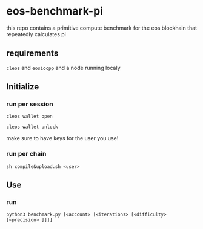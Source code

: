 # eos-benchmark-pi
this repo contains a primitive compute benchmark for the eos blockhain that repeatedly calculates pi

## requirements

```cleos``` and ```eosiocpp``` and a node running localy

## Initialize

### run per session

```cleos wallet open``` 

```cleos wallet unlock```

make sure to have keys for the user you use!

### run per chain

```sh compile&upload.sh <user>```

## Use

### run 

```python3 benchmark.py [<account> [<iterations> [<difficulty> [<precision> ]]]]```
